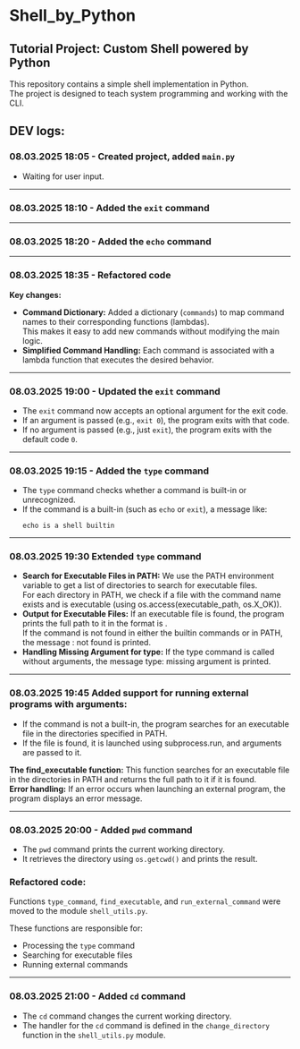 # Shell_by_Python

## Tutorial Project: Custom Shell powered by Python
This repository contains a simple shell implementation in Python.  
The project is designed to teach system programming and working with the CLI.

## DEV logs:

### 08.03.2025 18:05 - Created project, added `main.py`
- Waiting for user input.

---

### 08.03.2025 18:10 - Added the `exit` command

---

### 08.03.2025 18:20 - Added the `echo` command

---

### 08.03.2025 18:35 - Refactored code
**Key changes:**  
- **Command Dictionary:** Added a dictionary (`commands`) to map command names to their corresponding functions (lambdas).  
  This makes it easy to add new commands without modifying the main logic.  
- **Simplified Command Handling:** Each command is associated with a lambda function that executes the desired behavior.

---

### 08.03.2025 19:00 - Updated the `exit` command
- The `exit` command now accepts an optional argument for the exit code.
- If an argument is passed (e.g., `exit 0`), the program exits with that code.
- If no argument is passed (e.g., just `exit`), the program exits with the default code `0`. 

---

### 08.03.2025 19:15 - Added the `type` command
- The `type` command checks whether a command is built-in or unrecognized.
- If the command is a built-in (such as `echo` or `exit`), a message like:  
  ```shell
  echo is a shell builtin

---

### 08.03.2025 19:30 Extended `type` command
- **Search for Executable Files in PATH:**
        We use the PATH environment variable to get a list of directories to search for executable files.  
        For each directory in PATH, we check if a file with the command name exists and is executable (using os.access(executable_path, os.X_OK)).  
- **Output for Executable Files:** 
        If an executable file is found, the program prints the full path to it in the format <command> is <path>.  
        If the command is not found in either the builtin commands or in PATH, the message <command>: not found is printed.  
- **Handling Missing Argument for type:**
    If the type command is called without arguments, the message type: missing argument is printed.  

--- 

### 08.03.2025 19:45 Added support for running external programs with arguments:   
- If the command is not a built-in, the program searches for an executable file in the directories specified in PATH.  
- If the file is found, it is launched using subprocess.run, and arguments are passed to it.  

**The find_executable function:** This function searches for an executable file in the directories in PATH and returns the full path to it if it is found.  
**Error handling:** If an error occurs when launching an external program, the program displays an error message.

---

### 08.03.2025 20:00 - Added `pwd` command
- The `pwd` command prints the current working directory.
- It retrieves the directory using `os.getcwd()` and prints the result.

### Refactored code:
Functions `type_command`, `find_executable`, and `run_external_command` were moved to the module `shell_utils.py`.  

These functions are responsible for:  
- Processing the `type` command  
- Searching for executable files  
- Running external commands  

---

### 08.03.2025 21:00 - Added `cd` command

- The `cd` command changes the current working directory.
- The handler for the `cd` command is defined in the `change_directory` function in the `shell_utils.py` module.